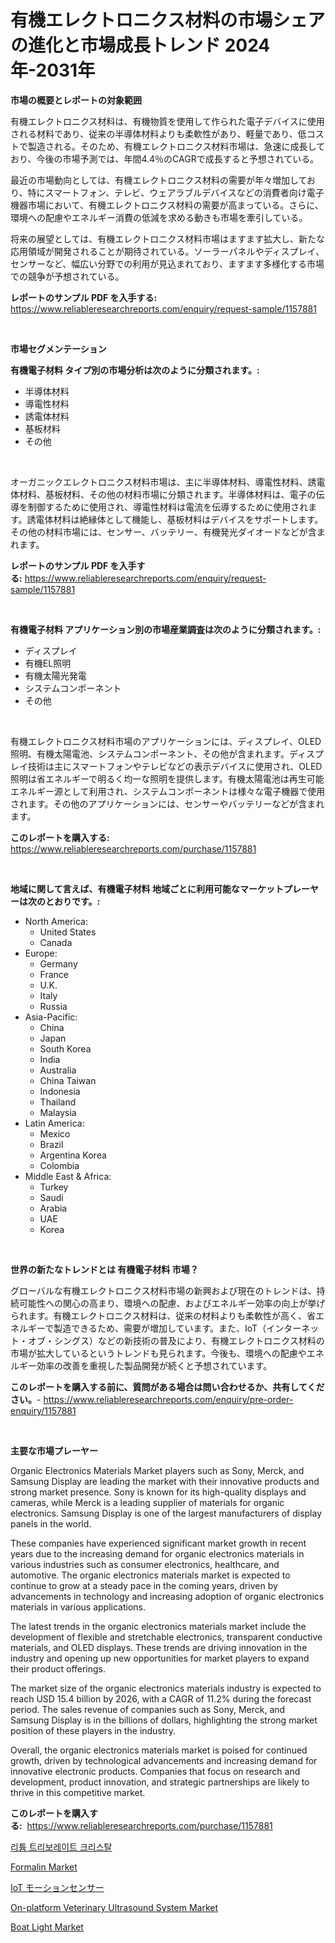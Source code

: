 <p><h1>有機エレクトロニクス材料の市場シェアの進化と市場成長トレンド 2024年-2031年</h1></p><p><strong>市場の概要とレポートの対象範囲</strong></p>
<p><p>有機エレクトロニクス材料は、有機物質を使用して作られた電子デバイスに使用される材料であり、従来の半導体材料よりも柔軟性があり、軽量であり、低コストで製造される。そのため、有機エレクトロニクス材料市場は、急速に成長しており、今後の市場予測では、年間4.4％のCAGRで成長すると予想されている。</p><p>最近の市場動向としては、有機エレクトロニクス材料の需要が年々増加しており、特にスマートフォン、テレビ、ウェアラブルデバイスなどの消費者向け電子機器市場において、有機エレクトロニクス材料の需要が高まっている。さらに、環境への配慮やエネルギー消費の低減を求める動きも市場を牽引している。</p><p>将来の展望としては、有機エレクトロニクス材料市場はますます拡大し、新たな応用領域が開発されることが期待されている。ソーラーパネルやディスプレイ、センサーなど、幅広い分野での利用が見込まれており、ますます多様化する市場での競争が予想されている。</p></p>
<p><strong>レポートのサンプル PDF を入手する:</strong> <a href="https://www.reliableresearchreports.com/enquiry/request-sample/1157881">https://www.reliableresearchreports.com/enquiry/request-sample/1157881</a></p>
<p>&nbsp;</p>
<p><strong>市場セグメンテーション</strong></p>
<p><strong>有機電子材料 タイプ別の市場分析は次のように分類されます。:</strong></p>
<p><ul><li>半導体材料</li><li>導電性材料</li><li>誘電体材料</li><li>基板材料</li><li>その他</li></ul></p>
<p>&nbsp;</p>
<p><p>オーガニックエレクトロニクス材料市場は、主に半導体材料、導電性材料、誘電体材料、基板材料、その他の材料市場に分類されます。半導体材料は、電子の伝導を制御するために使用され、導電性材料は電流を伝導するために使用されます。誘電体材料は絶縁体として機能し、基板材料はデバイスをサポートします。その他の材料市場には、センサー、バッテリー、有機発光ダイオードなどが含まれます。</p></p>
<p><strong>レポートのサンプル PDF を入手する:</strong>&nbsp;<a href="https://www.reliableresearchreports.com/enquiry/request-sample/1157881">https://www.reliableresearchreports.com/enquiry/request-sample/1157881</a></p>
<p>&nbsp;</p>
<p><strong> 有機電子材料 アプリケーション別の市場産業調査は次のように分類されます。:</strong></p>
<p><ul><li>ディスプレイ</li><li>有機EL照明</li><li>有機太陽光発電</li><li>システムコンポーネント</li><li>その他</li></ul></p>
<p>&nbsp;</p>
<p><p>有機エレクトロニクス材料市場のアプリケーションには、ディスプレイ、OLED照明、有機太陽電池、システムコンポーネント、その他が含まれます。ディスプレイ技術は主にスマートフォンやテレビなどの表示デバイスに使用され、OLED照明は省エネルギーで明るく均一な照明を提供します。有機太陽電池は再生可能エネルギー源として利用され、システムコンポーネントは様々な電子機器で使用されます。その他のアプリケーションには、センサーやバッテリーなどが含まれます。</p></p>
<p><strong>このレポートを購入する:</strong>&nbsp; <a href="https://www.reliableresearchreports.com/purchase/1157881">https://www.reliableresearchreports.com/purchase/1157881</a></p>
<p>&nbsp;</p>
<p><strong>地域に関して言えば、有機電子材料 地域ごとに利用可能なマーケットプレーヤーは次のとおりです。:</strong></p>
<p><ul>
    <li>
        North America:
        <ul>
            <li>United States</li>
            <li>Canada</li>
        </ul>
    </li>
    <li>
        Europe:
        <ul>
            <li>Germany</li>
            <li>France</li>
            <li>U.K.</li>
            <li>Italy</li>
            <li>Russia</li>
        </ul>
    </li>
    <li>
        Asia-Pacific:
        <ul>
            <li>China</li>
            <li>Japan</li>
            <li>South Korea</li>
            <li>India</li>
            <li>Australia</li>
            <li>China Taiwan</li>
            <li>Indonesia</li>
            <li>Thailand</li>
            <li>Malaysia</li>
        </ul>
    </li>
    <li>
        Latin America:
        <ul>
            <li>Mexico</li>
            <li>Brazil</li>
            <li>Argentina Korea</li>
            <li>Colombia</li>
        </ul>
    </li>
    <li>
        Middle East & Africa:
        <ul>
            <li>Turkey</li>
            <li>Saudi</li>
            <li>Arabia</li>
            <li>UAE</li>
            <li>Korea</li>
        </ul>
    </li>
    </ul></p>
<p>&nbsp;</p>
<p><strong>世界の新たなトレンドとは 有機電子材料 市場？</strong></p>
<p><p>グローバルな有機エレクトロニクス材料市場の新興および現在のトレンドは、持続可能性への関心の高まり、環境への配慮、およびエネルギー効率の向上が挙げられます。有機エレクトロニクス材料は、従来の材料よりも柔軟性が高く、省エネルギーで製造できるため、需要が増加しています。また、IoT（インターネット・オブ・シングス）などの新技術の普及により、有機エレクトロニクス材料の市場が拡大しているというトレンドも見られます。今後も、環境への配慮やエネルギー効率の改善を重視した製品開発が続くと予想されています。</p></p>
<p><strong>このレポートを購入する前に、質問がある場合は問い合わせるか、共有してください。</strong>- <a href="https://www.reliableresearchreports.com/enquiry/pre-order-enquiry/1157881">https://www.reliableresearchreports.com/enquiry/pre-order-enquiry/1157881</a></p>
<p>&nbsp;</p>
<p><strong>主要な市場プレーヤー</strong></p>
<p><p>Organic Electronics Materials Market players such as Sony, Merck, and Samsung Display are leading the market with their innovative products and strong market presence. Sony is known for its high-quality displays and cameras, while Merck is a leading supplier of materials for organic electronics. Samsung Display is one of the largest manufacturers of display panels in the world.</p><p>These companies have experienced significant market growth in recent years due to the increasing demand for organic electronics materials in various industries such as consumer electronics, healthcare, and automotive. The organic electronics materials market is expected to continue to grow at a steady pace in the coming years, driven by advancements in technology and increasing adoption of organic electronics materials in various applications.</p><p>The latest trends in the organic electronics materials market include the development of flexible and stretchable electronics, transparent conductive materials, and OLED displays. These trends are driving innovation in the industry and opening up new opportunities for market players to expand their product offerings.</p><p>The market size of the organic electronics materials industry is expected to reach USD 15.4 billion by 2026, with a CAGR of 11.2% during the forecast period. The sales revenue of companies such as Sony, Merck, and Samsung Display is in the billions of dollars, highlighting the strong market position of these players in the industry.</p><p>Overall, the organic electronics materials market is poised for continued growth, driven by technological advancements and increasing demand for innovative electronic products. Companies that focus on research and development, product innovation, and strategic partnerships are likely to thrive in this competitive market.</p></p>
<p><strong>このレポートを購入する:</strong>&nbsp;&nbsp;<a href="https://www.reliableresearchreports.com/purchase/1157881">https://www.reliableresearchreports.com/purchase/1157881</a></p>
<p><p><a href="https://medium.com/@percyhagernes9778/%EB%A6%AC%ED%8A%AC-%ED%8A%B8%EB%A6%AC%EB%B3%B4%EB%A0%88%EC%9D%B4%ED%8A%B8-%ED%81%AC%EB%A6%AC%EC%8A%A4%ED%83%88-%EC%8B%9C%EC%9E%A5-2031%EB%85%84%EA%B9%8C%EC%A7%80%EC%9D%98-%EC%B6%94%EC%9D%B4-%EC%98%88%EC%B8%A1-%EB%B0%8F-%EA%B2%BD%EC%9F%81-%EB%B6%84%EC%84%9D-960c19880fe8">리튬 트리보레이트 크리스탈</a></p><p><a href="https://github.com/Krish2023na/Market-Research-Report-List-3/blob/main/formalin-market.md">Formalin Market</a></p><p><a href="https://medium.com/@camron674/iot%E3%83%A2%E3%83%BC%E3%82%B7%E3%83%A7%E3%83%B3%E3%82%BB%E3%83%B3%E3%82%B5%E3%83%BC%E5%B8%82%E5%A0%B4-%E5%B8%82%E5%A0%B4cagr-%E5%B8%82%E5%A0%B4%E5%8B%95%E5%90%91-%E6%88%90%E9%95%B7%E6%88%A6%E7%95%A5%E3%81%AB%E9%96%A2%E3%81%99%E3%82%8B%E6%83%85%E5%A0%B1-22221d36880f">IoT モーションセンサー</a></p><p><a href="https://view.publitas.com/reportprime-1/on-platform-veterinary-ultrasound-system-market-size-furnishes-valuable-information-encompassing-market-share-market-trends-and-projections-spanning-from-2023-to-2030/">On-platform Veterinary Ultrasound System Market</a></p><p><a href="https://issuu.com/reportprime-2/docs/boat-light-market-size-2030.pptx">Boat Light Market</a></p></p>